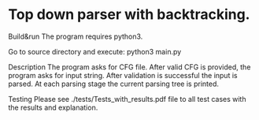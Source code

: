 # Top down parser with backtracking.

Build&run
The program requires python3.

Go to source directory and execute: python3 main.py

Description
The program asks for CFG file. After valid CFG is provided, the program asks for input string.
After validation is successful the input is parsed. At each parsing stage the current parsing tree is printed.

Testing
Please see ./tests/Tests_with_results.pdf file to all test cases with the results and explanation.


